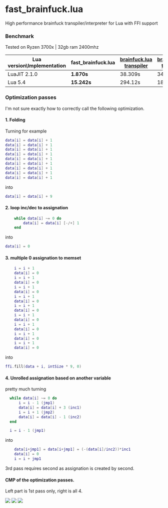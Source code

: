 # fast_brainfuck.lua
High performance brainfuck transpiler/interpreter for Lua with FFI support


### Benchmark

Tested on Ryzen 3700x | 32gb ram 2400mhz

| Lua version\Implementation | fast_brainfuck.lua | [brainfuck.lua transpiler](https://github.com/thirteen-io/brainfuck.lua/blob/master/brainfuck.lua) | [brainfuck.lua transpiler](https://raw.githubusercontent.com/prapin/LuaBrainFuck/master/brainfuck.lua)|[bf.lua interpreter](https://github.com/kostya/benchmarks/blob/master/brainfuck/bf.lua)|
|----------------------------|--------------------|-----------------------------------------------------------------------------------------------------|--------------------------------------------------------------------------------------------------------|------|
| LuaJIT 2.1.0               | **1.870s**            | 38.309s                                                                                             | 34.392s                                                                                                | 53.81s|
| Lua 5.4                    | **15.242s**            | 294.12s                                                                                             | 188.39s                                                                                                | very slow|


### Optimization passes

I'm not sure exactly how to correctly call the following optimization.


#### 1. Folding

Turning for example
```lua
data[i] = data[i] + 1 
data[i] = data[i] + 1 
data[i] = data[i] + 1 
data[i] = data[i] + 1 
data[i] = data[i] + 1 
data[i] = data[i] + 1 
data[i] = data[i] + 1 
data[i] = data[i] + 1 
data[i] = data[i] + 1 
```

into

```lua
data[i] = data[i] + 9
```


#### 2. loop inc/dec to assignation

```lua
	while data[i] ~= 0 do
		data[i] = data[i] [-/+] 1
	end
 ```
 
 into
 
 ```lua
 data[i] = 0 
 ```
 
 
 #### 3. multiple 0 assignation to memset

```lua
	i = i + 1
	data[i] = 0
	i = i + 1
	data[i] = 0
	i = i + 1
	data[i] = 0
	i = i + 1
	data[i] = 0
	i = i + 1
	data[i] = 0
	i = i + 1
	data[i] = 0
	i = i + 1
	data[i] = 0
	i = i + 1
	data[i] = 0
	i = i + 1
	data[i] = 0
  ```
  
  into
  
  ```lua
  ffi.fill(data + i, intSize * 9, 0)
  ```
  
  
  #### 4. Unrolled assignation based on another variable
  
  pretty much turning
  
  ```lua
  	while data[i] ~= 0 do
		i = i - 1 (jmp1)
		data[i] = data[i] + 3 (inc1)
		i = i + 1 (jmp2)
		data[i] = data[i] - 1 (inc2)
	end

	i = i - 1 (jmp1)
```

into


```lua
	data[i+jmp1] = data[i+jmp1] = (-(data[i]/inc2))*inc1
	data[i] = 0
	i = i + jmp1
```

  
3rd pass requires second as assignation is created by second.

#### CMP of the optimization passes.
Left part is 1st pass only, right is all 4.



![](https://i.imgur.com/qdvQXRi.png)
![](https://i.imgur.com/tvvbs6j.png)
![](https://i.imgur.com/qPoTKn9.png)
